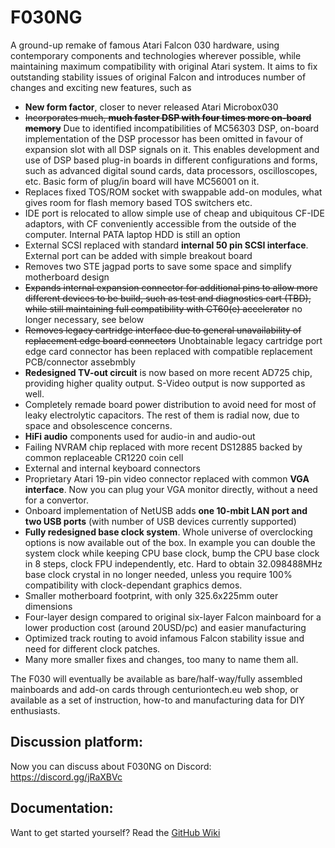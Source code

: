 # F030NG
A ground-up remake of famous Atari Falcon 030 hardware, using contemporary components and technologies wherever possible, while maintaining maximum compatibility with original Atari system.
It aims to fix outstanding stability issues of original Falcon and introduces number of changes and exciting new features, such as
- **New form factor**, closer to never released Atari Microbox030
- ~~Incorporates much, **much faster DSP with four times more on-board memory**~~ Due to identified incompatibilities of MC56303 DSP, on-board implementation of the DSP processor has been omitted in favour of expansion slot with all DSP signals on it. This enables development and use of DSP based plug-in boards in different configurations and forms, such as advanced digital sound cards, data processors, oscilloscopes, etc. Basic form of plug/in board will have MC56001 on it.
- Replaces fixed TOS/ROM socket with swappable add-on modules, what gives room for flash memory based TOS switchers etc.
- IDE port is relocated to allow simple use of cheap and ubiquitous CF-IDE adaptors, with CF conveniently accessible from the outside of the computer. Internal PATA laptop HDD is still an option
- External SCSI replaced with standard **internal 50 pin SCSI interface**. External port can be added with simple breakout board
- Removes two STE jagpad ports to save some space and simplify motherboard design
- ~~Expands internal expansion connector for additional pins to allow more different devices to be build, such as test and diagnostics cart (TBD), while still maintaining full compatibility with CT60(e) accelerator~~ no longer necessary, see below
- ~~Removes legacy cartridge interface due to general unavailability of replacement edge board connectors~~ Unobtainable legacy cartridge port edge card connector has been replaced with compatible replacement PCB/connector assebmbly
- **Redesigned TV-out circuit** is now based on more recent AD725 chip, providing higher quality output. S-Video output is now supported as well.
- Completely remade board power distribution to avoid need for most of leaky electrolytic capacitors. The rest of them is radial now, due to space and obsolescence concerns.
- **HiFi audio** components used for audio-in and audio-out
- Failing NVRAM chip replaced with more recent DS12885 backed by common replaceable CR1220 coin cell
- External and internal keyboard connectors
- Proprietary Atari 19-pin video connector replaced with common **VGA interface**. Now you can plug your VGA monitor directly, without a need for a convertor.
- Onboard implementation of NetUSB adds **one 10-mbit LAN port and two USB ports** (with number of USB devices currently supported)
- **Fully redesigned base clock system**. Whole universe of overclocking options is now available out of the box.  In example you can double the system clock while keeping CPU base clock, bump the CPU base clock in 8 steps, clock FPU independently, etc. Hard to obtain 32.098488MHz base clock crystal in no longer needed, unless you require 100% compatibility with clock-dependant graphics demos.
- Smaller motherboard footprint, with only 325.6x225mm outer dimensions
- Four-layer design compared to original six-layer Falcon mainboard for a lower production cost (around 20USD/pc) and easier manufacturing
- Optimized track routing to avoid infamous Falcon stability issue and need for different clock patches.
- Many more smaller fixes and changes, too many to name them all.

The F030 will eventually be available as bare/half-way/fully assembled mainboards and add-on cards through centuriontech.eu web shop, or available as a set of instruction, how-to and manufacturing data for DIY enthusiasts.

## Discussion platform:
Now you can discuss about F030NG on Discord: https://discord.gg/jRaXBVc

## Documentation:
Want to get started yourself? Read the [GitHub Wiki](https://github.com/salacpavel/F030NG/wiki)

